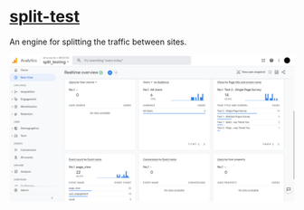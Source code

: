 # <a href="https://github.com/rhildred/split-test" target="_blank">split-test</a>

An engine for splitting the traffic between sites.

<img src="Analytics _ Realtime overview.png">
